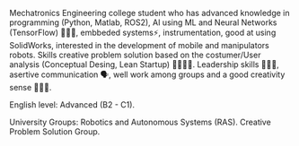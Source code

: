 Mechatronics Engineering college student who has advanced knowledge in programming (Python, Matlab, ROS2), AI using ML and Neural Networks (TensorFlow) 🧑🏽‍💻, embbeded systems⚡, instrumentation, good at using SolidWorks, interested in the development of mobile and manipulators robots. Skills creative problem solution based on the costumer/User analysis (Conceptual Desing, Lean Startup) 🦾🧑🏽‍🔧. Leadership skills 🙋🏽‍♂️, asertive communication 🗣, well work among groups and a good creativity sense 🤸🏽‍♂️.

English level: Advanced (B2 - C1).

University Groups:
Robotics and Autonomous Systems (RAS).
Creative Problem Solution Group.

<!---
JhonGonzalezR/JhonGonzalezR is a ✨ special ✨ repository because its `README.md` (this file) appears on your GitHub profile.
You can click the Preview link to take a look at your changes.
--->
